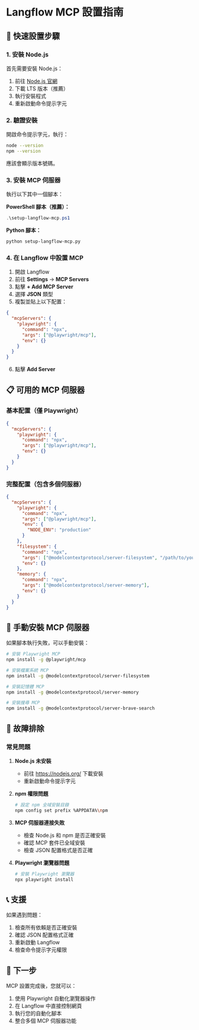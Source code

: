 # Langflow MCP 設置指南

## 🚀 快速設置步驟

### 1. 安裝 Node.js

首先需要安裝 Node.js：

1. 前往 [Node.js 官網](https://nodejs.org/)
2. 下載 LTS 版本（推薦）
3. 執行安裝程式
4. 重新啟動命令提示字元

### 2. 驗證安裝

開啟命令提示字元，執行：

```bash
node --version
npm --version
```

應該會顯示版本號碼。

### 3. 安裝 MCP 伺服器

執行以下其中一個腳本：

**PowerShell 腳本（推薦）：**
```powershell
.\setup-langflow-mcp.ps1
```

**Python 腳本：**
```bash
python setup-langflow-mcp.py
```

### 4. 在 Langflow 中設置 MCP

1. 開啟 Langflow
2. 前往 **Settings** → **MCP Servers**
3. 點擊 **+ Add MCP Server**
4. 選擇 **JSON** 類型
5. 複製並貼上以下配置：

```json
{
  "mcpServers": {
    "playwright": {
      "command": "npx",
      "args": ["@playwright/mcp"],
      "env": {}
    }
  }
}
```

6. 點擊 **Add Server**

## 📋 可用的 MCP 伺服器

### 基本配置（僅 Playwright）
```json
{
  "mcpServers": {
    "playwright": {
      "command": "npx",
      "args": ["@playwright/mcp"],
      "env": {}
    }
  }
}
```

### 完整配置（包含多個伺服器）
```json
{
  "mcpServers": {
    "playwright": {
      "command": "npx",
      "args": ["@playwright/mcp"],
      "env": {
        "NODE_ENV": "production"
      }
    },
    "filesystem": {
      "command": "npx",
      "args": ["@modelcontextprotocol/server-filesystem", "/path/to/your/project"],
      "env": {}
    },
    "memory": {
      "command": "npx",
      "args": ["@modelcontextprotocol/server-memory"],
      "env": {}
    }
  }
}
```

## 🔧 手動安裝 MCP 伺服器

如果腳本執行失敗，可以手動安裝：

```bash
# 安裝 Playwright MCP
npm install -g @playwright/mcp

# 安裝檔案系統 MCP
npm install -g @modelcontextprotocol/server-filesystem

# 安裝記憶體 MCP
npm install -g @modelcontextprotocol/server-memory

# 安裝搜尋 MCP
npm install -g @modelcontextprotocol/server-brave-search
```

## 🐛 故障排除

### 常見問題

1. **Node.js 未安裝**
   - 前往 https://nodejs.org/ 下載安裝
   - 重新啟動命令提示字元

2. **npm 權限問題**
   ```bash
   # 設定 npm 全域安裝目錄
   npm config set prefix %APPDATA%\npm
   ```

3. **MCP 伺服器連接失敗**
   - 檢查 Node.js 和 npm 是否正確安裝
   - 確認 MCP 套件已全域安裝
   - 檢查 JSON 配置格式是否正確

4. **Playwright 瀏覽器問題**
   ```bash
   # 安裝 Playwright 瀏覽器
   npx playwright install
   ```

## 📞 支援

如果遇到問題：
1. 檢查所有依賴是否正確安裝
2. 確認 JSON 配置格式正確
3. 重新啟動 Langflow
4. 檢查命令提示字元權限

## 🎯 下一步

MCP 設置完成後，您就可以：
1. 使用 Playwright 自動化瀏覽器操作
2. 在 Langflow 中直接控制網頁
3. 執行您的自動化腳本
4. 整合多個 MCP 伺服器功能
